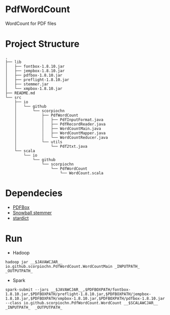 # PdfWordCount
WordCount for PDF files


# Project Structure


    .
    ├── lib
    │   ├── fontbox-1.8.10.jar
    │   ├── jempbox-1.8.10.jar
    │   ├── pdfbox-1.8.10.jar
    │   ├── preflight-1.8.10.jar
    │   ├── stemmer.jar        
    │   └── xmpbox-1.8.10.jar
    ├── README.md
    └── src
        ├── io
        │   └── github
        │       └── scorpiochn
        │           ├── PdfWordCount
        │           │   ├── PdfInputFormat.java
        │           │   ├── PdfRecordReader.java
        │           │   ├── WordCountMain.java
        │           │   ├── WordCountMapper.java
        │           │   └── WordCountReducer.java
        │           └── utils
        │               └── Pdf2txt.java
        └── scala
            └── io
                └── github
                    └── scorpiochn
                        └── PdfWordCount
                            └── WordCount.scala


# Dependecies
   * [PDFBox](http://pdfbox.apache.org/)
   * [Snowball stemmer](http://snowball.tartarus.org/)
   * [stardict](http://abloz.com/huzheng/stardict-dic/zh_CN/)


# Run

   * Hadoop
    
    hadoop jar __$JAVAWCJAR__  io.github.scorpiochn.PdfWordCount.WordCountMain _INPUTPATH_  _OUTPUTPATH_

   * Spark 
   
    spark-submit --jars __$JAVAWCJAR__,$PDFBOXPATH/fontbox-1.8.10.jar,$PDFBOXPATH/preflight-1.8.10.jar,$PDFBOXPATH/jempbox-1.8.10.jar,$PDFBOXPATH/xmpbox-1.8.10.jar,$PDFBOXPATH/pdfbox-1.8.10.jar --class io.github.scorpiochn.PdfWordCount.WordCount __$SCALAWCJAR__ _INPUTPATH_  _OUTPUTPATH_



